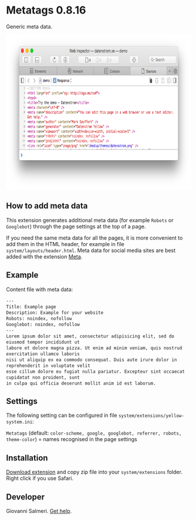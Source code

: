 Metatags 0.8.16
=================
Generic meta data.

<p align="center"><img src="metatags-screenshot.png?raw=true" width="795" height="420" alt="Screenshot"></p>

## How to add meta data

This extension generates additional meta data (for example `Robots` or `Googlebot`) through the page settings at the top of a page.

If you need the same meta data for all the pages, it is more convenient to add them in the HTML header, for example in file `system/layouts/header.html`. Meta data for social media sites are best added with the extension [Meta](https://github.com/datenstrom/yellow-extensions/tree/master/source/meta).

## Example

Content file with meta data:

    ---
    Title: Example page
    Description: Example for your website
    Robots: noindex, nofollow
    Googlebot: noindex, nofollow
    ---
    Lorem ipsum dolor sit amet, consectetur adipisicing elit, sed do eiusmod tempor incididunt ut 
    labore et dolore magna pizza. Ut enim ad minim veniam, quis nostrud exercitation ullamco laboris 
    nisi ut aliquip ex ea commodo consequat. Duis aute irure dolor in reprehenderit in voluptate velit 
    esse cillum dolore eu fugiat nulla pariatur. Excepteur sint occaecat cupidatat non proident, sunt 
    in culpa qui officia deserunt mollit anim id est laborum.

## Settings

The following setting can be configured in file `system/extensions/yellow-system.ini`:

`Metatags` (default: `color-scheme, google, googlebot, referrer, robots, theme-color`) = names recognised in the page settings  

## Installation

[Download extension](https://github.com/GiovanniSalmeri/yellow-metatags/archive/master.zip) and copy zip file into your `system/extensions` folder. Right click if you use Safari.

## Developer

Giovanni Salmeri. [Get help](https://github.com/GiovanniSalmeri/yellow-metatags/issues).
